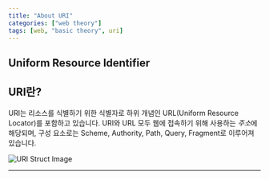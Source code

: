 ```yaml
---
title: "About URI"
categories: ["web theory"]
tags: [web, "basic theory", uri]
---
```


Uniform Resource Identifier
---------------------------

## URI란?

URI는 리소스를 식별하기 위한 식별자로 하위 개념인 URL(Uniform Resource Locator)를 포함하고 있습니다. 
URI와 URL 모두 웹에 접속하기 위해 사용하는 *주소*에 해당되며, 구성 요소로는 Scheme, Authority, Path, Query, Fragment로 이루어져 있습니다.

![URI Struct Image](https://poiemaweb.com/img/uri.png)

* * *
